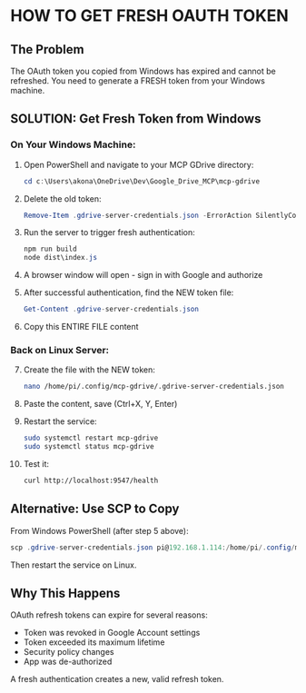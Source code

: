 # HOW TO GET FRESH OAUTH TOKEN

## The Problem
The OAuth token you copied from Windows has expired and cannot be refreshed.
You need to generate a FRESH token from your Windows machine.

## SOLUTION: Get Fresh Token from Windows

### On Your Windows Machine:

1. Open PowerShell and navigate to your MCP GDrive directory:
   ```powershell
   cd c:\Users\akona\OneDrive\Dev\Google_Drive_MCP\mcp-gdrive
   ```

2. Delete the old token:
   ```powershell
   Remove-Item .gdrive-server-credentials.json -ErrorAction SilentlyContinue
   ```

3. Run the server to trigger fresh authentication:
   ```powershell
   npm run build
   node dist\index.js
   ```

4. A browser window will open - sign in with Google and authorize

5. After successful authentication, find the NEW token file:
   ```powershell
   Get-Content .gdrive-server-credentials.json
   ```

6. Copy this ENTIRE FILE content

### Back on Linux Server:

7. Create the file with the NEW token:
   ```bash
   nano /home/pi/.config/mcp-gdrive/.gdrive-server-credentials.json
   ```
   
8. Paste the content, save (Ctrl+X, Y, Enter)

9. Restart the service:
   ```bash
   sudo systemctl restart mcp-gdrive
   sudo systemctl status mcp-gdrive
   ```

10. Test it:
    ```bash
    curl http://localhost:9547/health
    ```

## Alternative: Use SCP to Copy

From Windows PowerShell (after step 5 above):
```powershell
scp .gdrive-server-credentials.json pi@192.168.1.114:/home/pi/.config/mcp-gdrive/
```

Then restart the service on Linux.

## Why This Happens

OAuth refresh tokens can expire for several reasons:
- Token was revoked in Google Account settings
- Token exceeded its maximum lifetime
- Security policy changes
- App was de-authorized

A fresh authentication creates a new, valid refresh token.
